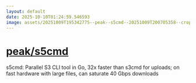 ```yaml
---
layout: default
date: 2025-10-10T01:24:59.546593
image: assets/20251009T195342775--peak--s5cmd--20251009T200705358--cropped.png
---
```


# [peak/s5cmd](https://github.com/peak/s5cmd)

s5cmd: Parallel S3 CLI tool in Go, 32x faster than s3cmd for uploads; on fast hardware with large files, can saturate 40 Gbps downloads
